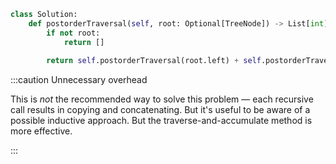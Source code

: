 ```python
class Solution:
    def postorderTraversal(self, root: Optional[TreeNode]) -> List[int]:
        if not root:
            return []
        
        return self.postorderTraversal(root.left) + self.postorderTraversal(root.right) + [root.val]
```

:::caution Unnecessary overhead

This is *not* the recommended way to solve this problem &#8212; each recursive call results in copying and concatenating. But it's useful to be aware of a possible inductive approach. But the traverse-and-accumulate method is more effective.

:::